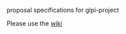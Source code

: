 proposal specifications for glpi-project

Please use the [wiki](https://github.com/glpi-project/spec/wiki)
